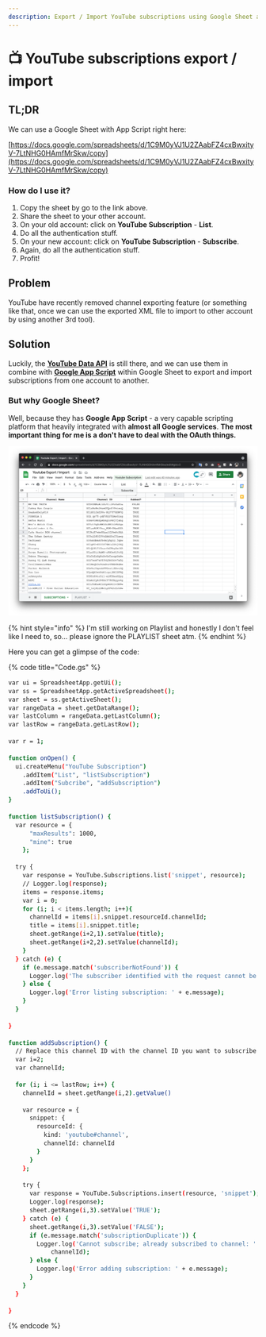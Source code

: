 ```yaml
---
description: Export / Import YouTube subscriptions using Google Sheet and YouTube API
---
```


# 📺 YouTube subscriptions export / import

## TL;DR

We can use a Google Sheet with App Script right here:

[https://docs.google.com/spreadsheets/d/1C9M0yVJ1U2ZAabFZ4cxBwxityV-7LtNHG0HAmfMrSkw/copy](https://docs.google.com/spreadsheets/d/1C9M0yVJ1U2ZAabFZ4cxBwxityV-7LtNHG0HAmfMrSkw/copy)

### How do I use it?

1. Copy the sheet by go to the link above.
2. Share the sheet to your other account.
3. On your old account: click on **YouTube Subscription** - **List**.
4. Do all the authentication stuff.
5. On your new account: click on **YouTube Subscription** - **Subscribe**.
6. Again, do all the authentication stuff.
7. Profit!

## Problem

YouTube have recently removed channel exporting feature (or something like that, once we can use the exported XML file to import to other account by using another 3rd tool).

## Solution

Luckily, the [**YouTube Data API**](https://developers.google.com/youtube/v3/docs/subscriptions) is still there, and we can use them in combine with [**Google App Script**](https://developers.google.com/apps-script/advanced/youtube) within Google Sheet to export and import subscriptions from one account to another.

### But why Google Sheet?

Well, because they has **Google App Script** - a very capable scripting platform that heavily integrated with **almost all Google services**. **The most important thing for me is a don't have to deal with the OAuth things.**

![Export / Importing Youtube subscription with Google Sheet](<.gitbook/assets/image (1) (1).png>)

{% hint style="info" %}
&#x20;I'm still working on Playlist and honestly I don't feel like I need to, so... please ignore the PLAYLIST sheet atm.
{% endhint %}

Here you can get a glimpse of the code:

{% code title="Code.gs" %}
```bash
var ui = SpreadsheetApp.getUi();
var ss = SpreadsheetApp.getActiveSpreadsheet();
var sheet = ss.getActiveSheet();
var rangeData = sheet.getDataRange();
var lastColumn = rangeData.getLastColumn();
var lastRow = rangeData.getLastRow();

var r = 1;

function onOpen() {
  ui.createMenu("YouTube Subscription")
    .addItem("List", "listSubscription")
    .addItem("Subcribe", "addSubscription")
    .addToUi();
}

function listSubscription() {
  var resource = {
      "maxResults": 1000,
      "mine": true
    };

  try {
    var response = YouTube.Subscriptions.list('snippet', resource);
    // Logger.log(response);
    items = response.items;
    var i = 0;
    for (i; i < items.length; i++){
      channelId = items[i].snippet.resourceId.channelId;
      title = items[i].snippet.title;
      sheet.getRange(i+2,1).setValue(title);
      sheet.getRange(i+2,2).setValue(channelId);
    }
  } catch (e) {
    if (e.message.match('subscriberNotFound')) {
      Logger.log('The subscriber identified with the request cannot be found!');
    } else {
      Logger.log('Error listing subscription: ' + e.message);
    }
  }

}

function addSubscription() {
  // Replace this channel ID with the channel ID you want to subscribe to
  var i=2;
  var channelId;
  
  for (i; i <= lastRow; i++) {
    channelId = sheet.getRange(i,2).getValue()

    var resource = {
      snippet: {
        resourceId: {
          kind: 'youtube#channel',
          channelId: channelId
        }
      }
    };

    try {
      var response = YouTube.Subscriptions.insert(resource, 'snippet');
      Logger.log(response);
      sheet.getRange(i,3).setValue('TRUE');
    } catch (e) {
      sheet.getRange(i,3).setValue('FALSE');
      if (e.message.match('subscriptionDuplicate')) {
        Logger.log('Cannot subscribe; already subscribed to channel: ' +
            channelId);
      } else {
        Logger.log('Error adding subscription: ' + e.message);
      }
    }
  }

}

```
{% endcode %}
